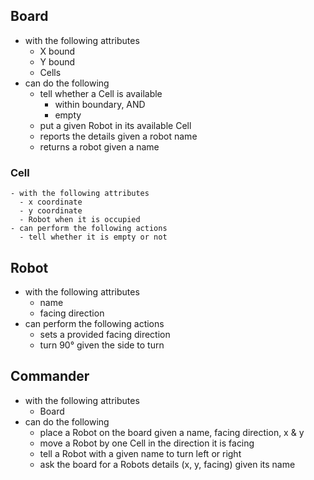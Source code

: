 ## Board
  - with the following attributes
    - X bound
    - Y bound
    - Cells
  - can do the following
    - tell whether a Cell is available
      - within boundary, AND
      - empty
    - put a given Robot in its available Cell
    - reports the details given a robot name
    - returns a robot given a name

  ### Cell
    - with the following attributes
      - x coordinate  
      - y coordinate
      - Robot when it is occupied
    - can perform the following actions
      - tell whether it is empty or not

## Robot
  - with the following attributes
    - name
    - facing direction
  - can perform the following actions
    - sets a provided facing direction
    - turn 90° given the side to turn

## Commander
  - with the following attributes
    - Board
  - can do the following
    - place a Robot on the board given a name, facing direction, x & y
    - move a Robot by one Cell in the direction it is facing
    - tell a Robot with a given name to turn left or right
    - ask the board for a Robots details (x, y, facing) given its name
